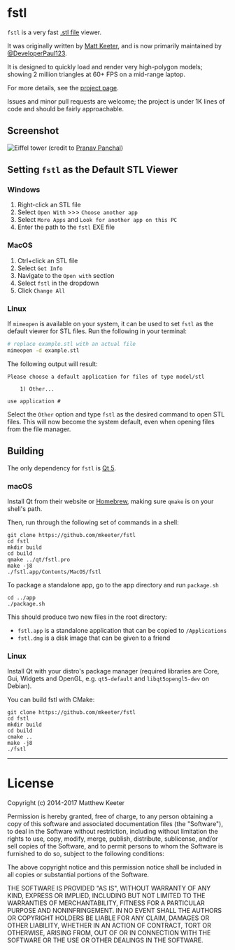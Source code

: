 # fstl

`fstl` is a very fast [.stl file](http://en.wikipedia.org/wiki/STL_\(file_format\)) viewer.

It was originally written by [Matt Keeter](https://mattkeeter.com),
and is now primarily maintained by [@DeveloperPaul123](https://github.com/DeveloperPaul123).

It is designed to quickly load and render very high-polygon models;
showing 2 million triangles at 60+ FPS on a mid-range laptop.

For more details, see the [project page](http://mattkeeter.com/projects/fstl).

Issues and minor pull requests are welcome;
the project is under 1K lines of code and should be fairly approachable.

## Screenshot

![Eiffel tower](http://mattkeeter.com/projects/fstl/eiffel.png)
(credit to [Pranav Panchal](https://grabcad.com/pranav.panchal))

## Setting `fstl` as the Default STL Viewer

### Windows

1. Right-click an STL file
2. Select `Open With` >>> `Choose another app`
3. Select `More Apps` and `Look for another app on this PC`
4. Enter the path to the `fstl` EXE file

### MacOS

1. Ctrl+click an STL file
2. Select `Get Info`
3. Navigate to the `Open with` section
4. Select `fstl` in the dropdown
5. Click `Change All`

### Linux

If `mimeopen` is available on your system, it can be used to set `fstl` as the default viewer for STL files.
Run the following in your terminal:

```bash
# replace example.stl with an actual file
mimeopen -d example.stl
```

The following output will result:

```
Please choose a default application for files of type model/stl

	1) Other...

use application #
```

Select the `Other` option and type `fstl` as the desired command to open STL files.
This will now become the system default, even when opening files from the file manager.

## Building

The only dependency for `fstl` is [Qt 5](https://www.qt.io).

### macOS

Install Qt from their website or [Homebrew](brew.sh),
making sure `qmake` is on your shell's path.

Then, run through the following set of commands in a shell:

```
git clone https://github.com/mkeeter/fstl
cd fstl
mkdir build
cd build
qmake ../qt/fstl.pro
make -j8
./fstl.app/Contents/MacOS/fstl
```

To package a standalone app, go to the app directory and run `package.sh`

```
cd ../app
./package.sh
```

This should produce two new files in the root directory:
- `fstl.app` is a standalone application that can be copied to `/Applications`
- `fstl.dmg` is a disk image that can be given to a friend

### Linux

Install Qt with your distro's package manager (required libraries are Core, Gui,
Widgets and OpenGL, e.g. `qt5-default` and `libqt5opengl5-dev` on Debian).

You can build fstl with CMake:
```
git clone https://github.com/mkeeter/fstl
cd fstl
mkdir build
cd build
cmake ..
make -j8
./fstl
```

--------------------------------------------------------------------------------

# License

Copyright (c) 2014-2017 Matthew Keeter

Permission is hereby granted, free of charge, to any person obtaining a copy of this software and associated documentation files (the "Software"), to deal in the Software without restriction, including without limitation the rights to use, copy, modify, merge, publish, distribute, sublicense, and/or sell copies of the Software, and to permit persons to whom the Software is furnished to do so, subject to the following conditions:

The above copyright notice and this permission notice shall be included in all copies or substantial portions of the Software.

THE SOFTWARE IS PROVIDED "AS IS", WITHOUT WARRANTY OF ANY KIND, EXPRESS OR IMPLIED, INCLUDING BUT NOT LIMITED TO THE WARRANTIES OF MERCHANTABILITY, FITNESS FOR A PARTICULAR PURPOSE AND NONINFRINGEMENT. IN NO EVENT SHALL THE AUTHORS OR COPYRIGHT HOLDERS BE LIABLE FOR ANY CLAIM, DAMAGES OR OTHER LIABILITY, WHETHER IN AN ACTION OF CONTRACT, TORT OR OTHERWISE, ARISING FROM, OUT OF OR IN CONNECTION WITH THE SOFTWARE OR THE USE OR OTHER DEALINGS IN THE SOFTWARE.

